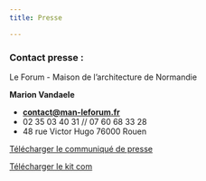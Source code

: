 ```yaml
---
title: Presse

---
```

### **Contact presse :**

Le Forum - Maison de l’architecture de Normandie

**Marion Vandaele**

* [**contact@man-leforum.fr**](mailto:contact@man-leforum.fr)
* 02 35 03 40 31 // 07 60 68 33 28
* 48 rue Victor Hugo 76000 Rouen

<a class="button" download href="/files//files/cp-agenda_zigzag-2020_3-au-18-octobre.pdf">Télécharger le communiqué de presse</a>

<a class="button" download href="/files/kit-com_zigzag-2020.zip">Télécharger le kit com</a>